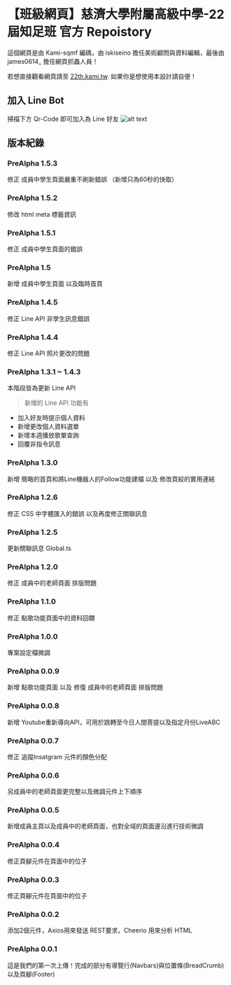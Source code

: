 # 【班級網頁】慈濟大學附屬高級中學-22屆知足班 官方 Repoistory

這個網頁是由 Kami-sqmf 編碼，由 iskiseino 擔任美術顧問與資料編輯，最後由 james0614_ 擔任網頁抓蟲人員！

若想直接觀看網頁請至
[22th.kami.tw](https://22th.kami.tw). 如果你是想使用本設計請自便！

## 加入 Line Bot
掃描下方 Qr-Code 即可加入為 Line 好友
![alt text](https://qr-official.line.me/sid/M/327xnrap.png?shortenUrl=true)

## 版本紀錄

### PreAlpha 1.5.3
修正 成員中學生頁面嚴重不刷新錯誤 （新增只為60秒的快取）

### PreAlpha 1.5.2
修改 html meta 標籤資訊

### PreAlpha 1.5.1
修正 成員中學生頁面的錯誤

### PreAlpha 1.5
新增 成員中學生頁面 以及臨時首頁

### PreAlpha 1.4.5
修正 Line API 非學生訊息錯誤

### PreAlpha 1.4.4
修正 Line API 照片更改的問題

### PreAlpha 1.3.1 ~ 1.4.3
本階段皆為更新 Line API
> 新增的 Line API 功能有
+ 加入好友時提示個人資料
+ 新增更改個人資料選單
+ 新增本週播放歌單查詢
+ 回覆非指令訊息

### PreAlpha 1.3.0
新增 簡略的首頁和將Line機器人的Follow功能建檔 以及 修改頁絞的實用連結

### PreAlpha 1.2.6
修正 CSS 中字體匯入的錯誤 以及再度修正關聯訊息

### PreAlpha 1.2.5
更新關聯訊息 Global.ts

### PreAlpha 1.2.0
修正 成員中的老師頁面 排版問題

### PreAlpha 1.1.0
修正 點歌功能頁面中的資料回饋

### PreAlpha 1.0.0
專案設定檔微調

### PreAlpha 0.0.9
新增 點歌功能頁面 以及 修復 成員中的老師頁面 排版問題

### PreAlpha 0.0.8
新增 Youtube重新導向API，可用於跳轉至今日人間菩提以及指定月份LiveABC

### PreAlpha 0.0.7
修正 追蹤Insatgram 元件的顏色分配

### PreAlpha 0.0.6
另成員中的老師頁面更完整以及微調元件上下順序

### PreAlpha 0.0.5
新增成員主頁以及成員中的老師頁面，也對全域的頁面邊沿進行技術微調

### PreAlpha 0.0.4
修正頁腳元件在頁面中的位子

### PreAlpha 0.0.3
修正頁腳元件在頁面中的位子

### PreAlpha 0.0.2
添加2個元件，Axios用來發送 REST要求，Cheerio 用來分析 HTML

### PreAlpha 0.0.1
這是我們的第一次上傳！完成的部分有導覽行(Navbars)與位置條(BreadCrumb)以及頁腳(Footer)